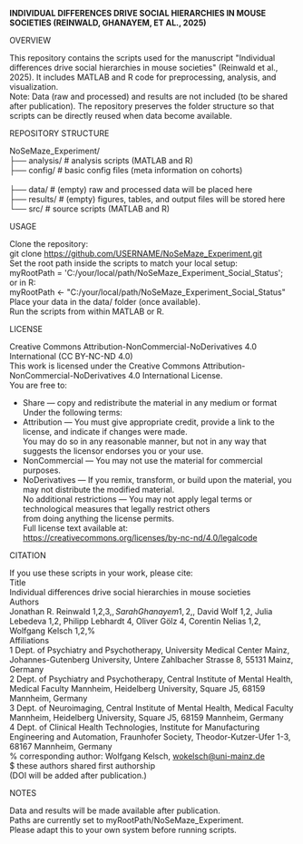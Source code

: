 **INDIVIDUAL DIFFERENCES DRIVE SOCIAL HIERARCHIES IN MOUSE SOCIETIES (REINWALD, GHANAYEM, ET AL., 2025)**

OVERVIEW

This repository contains the scripts used for the manuscript "Individual differences drive social hierarchies in mouse societies" (Reinwald et al., 2025).
It includes MATLAB and R code for preprocessing, analysis, and visualization.<br>
Note: Data (raw and processed) and results are not included (to be shared after publication).
The repository preserves the folder structure so that scripts can be directly reused when data become available.

REPOSITORY STRUCTURE

NoSeMaze_Experiment/<br>
├── analysis/            # analysis scripts (MATLAB and R)<br>
├── config/              # basic config files (meta information on cohorts)<br>      
├── data/                # (empty) raw and processed data will be placed here<br>
├── results/             # (empty) figures, tables, and output files will be stored here<br>
└── src/                 # source scripts (MATLAB and R)<br>

USAGE

Clone the repository:<br>
git clone https://github.com/USERNAME/NoSeMaze_Experiment.git<br>
Set the root path inside the scripts to match your local setup:<br>
myRootPath = 'C:/your/local/path/NoSeMaze_Experiment_Social_Status';<br>
or in R:<br>
myRootPath <- "C:/your/local/path/NoSeMaze_Experiment_Social_Status"<br>
Place your data in the data/ folder (once available).<br>
Run the scripts from within MATLAB or R.<br>

LICENSE

Creative Commons Attribution-NonCommercial-NoDerivatives 4.0 International (CC BY-NC-ND 4.0)<br>
This work is licensed under the Creative Commons Attribution-NonCommercial-NoDerivatives 4.0 International License.<br>
You are free to:<br>
  - Share — copy and redistribute the material in any medium or format<br>
Under the following terms:<br>
  - Attribution — You must give appropriate credit, provide a link to the license, and indicate if changes were made. <br>
    You may do so in any reasonable manner, but not in any way that suggests the licensor endorses you or your use.<br>
  - NonCommercial — You may not use the material for commercial purposes.<br>
  - NoDerivatives — If you remix, transform, or build upon the material, you may not distribute the modified material.<br>
No additional restrictions — You may not apply legal terms or technological measures that legally restrict others <br>
from doing anything the license permits.<br>
Full license text available at:<br>
https://creativecommons.org/licenses/by-nc-nd/4.0/legalcode<br>


CITATION

If you use these scripts in your work, please cite:<br>
Title<br>
Individual differences drive social hierarchies in mouse societies <br>
Authors <br>
Jonathan R. Reinwald 1,2,3,$, Sarah Ghanayem 1,2,$, David Wolf 1,2, Julia Lebedeva 1,2, Philipp Lebhardt 4, Oliver Gölz 4, Corentin Nelias 1,2, Wolfgang Kelsch 1,2,%<br>
Affiliations<br>
1 Dept. of Psychiatry and Psychotherapy, University Medical Center Mainz, Johannes-Gutenberg University, Untere Zahlbacher Strasse 8, 55131 Mainz, Germany<br>
2 Dept. of Psychiatry and Psychotherapy, Central Institute of Mental Health, Medical Faculty Mannheim, Heidelberg University, Square J5, 68159 Mannheim, Germany<br>
3 Dept. of Neuroimaging, Central Institute of Mental Health, Medical Faculty Mannheim, Heidelberg University, Square J5, 68159 Mannheim, Germany<br>
4 Dept. of Clinical Health Technologies, Institute for Manufacturing Engineering and Automation, Fraunhofer Society, Theodor-Kutzer-Ufer 1-3, 68167 Mannheim, Germany<br>
% corresponding author: Wolfgang Kelsch, wokelsch@uni-mainz.de<br>
$ these authors shared first authorship <br>
(DOI will be added after publication.)

NOTES

Data and results will be made available after publication.<br>
Paths are currently set to myRootPath/NoSeMaze_Experiment.<br>
Please adapt this to your own system before running scripts.<br>
